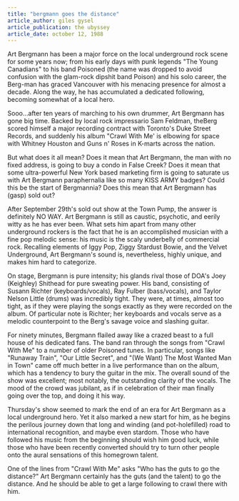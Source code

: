 ```yaml
---
title: "bergmann goes the distance"
article_author: giles gysel
article_publication: the ubyssey
article_date: october 12, 1988
---
```

Art Bergmann has been a major force on the local underground rock scene for some years now; from his early days with punk legends "The Young Canadians" to his band Poisoned (the name was dropped to avoid confusion with the glam-rock dipshit band Poison) and his solo career, the Berg-man has graced Vancouver with his menacing presence for almost a decade. Along the way, he has accumulated a dedicated following, becoming somewhat of a local hero.  
  
Sooo&hellip;after ten years of marching to his own drummer, Art Bergmann has gone big time. Backed by local rock impressario Sam Feldman, theBerg scored himself a major recording contract with Toronto's Duke Street Records, and suddenly his album "Crawl With Me' is elbowing for space with Whitney Houston and Guns n' Roses in K-marts across the nation.  
  
But what does it all mean? Does it mean that Art Bergmann, the man with no fixed address, is going to buy a condo in False Creek? Does it mean that some ultra-powerful New York based marketing firm is going to saturate us with Art Bergmann paraphernalia like so many KISS ARMY badges? Could this be the start of Bergmannia? Does this mean that Art Bergmann has (gasp) sold out?  
  
After September 29th's sold out show at the Town Pump, the answer is definitely NO WAY. Art Bergmann is still as caustic, psychotic, and eerily witty as he has ever been. What sets him apart from many other underground rockers is the fact that he is an accomplished musician with a fine pop melodic sense: his music is the scaly underbelly of commercial rock. Recalling elements of Iggy Pop, Ziggy Stardust Bowie, and the Velvet Underground, Art Bergmann's sound is, nevertheless, highly unique, and makes him hard to categorize.  
  
On stage, Bergmann is pure intensity; his glands rival those of DOA's Joey (Keighley) Shithead for pure sweating power. His band, consisting of Susann Richter (keyboards/vocals), Ray Fulber (bass/vocals), and Taylor Nelson Little (drums) was incredibly tight. They were, at times, almost too tight, as if they were playing the songs exactly as they were recorded on the album. Of particular note is Richter; her keyboards and vocals serve as a melodic counterpoint to the Berg's savage voice and slashing guitar.  
  
For ninety minutes, Bergmann flailed away like a crazed beast to a full house of his dedicated fans. The band ran through the songs from "Crawl With Me" to a number of older Poisoned tunes. In particular, songs like "Runaway Train", "Our Little Secret", and "(We Want) The Most Wanted Man in Town" came off much better in a live performance than on the album, which has a tendency to bury the guitar in the mix. The overall sound of the show was excellent; most notably, the outstanding clarity of the vocals. The mood of the crowd was jubilant, as if in celebration of their man finally going over the top, and doing it his way.  
  
Thursday's show seemed to mark the end of an era for Art Bergmann as a local underground hero. Yet it also marked a new start for him, as he begins the perilous journey down that long and winding (and pot-holefilled) road to international recognition, and maybe even stardom. Those who have followed his music from the beginning should wish him good luck, while those who have been recently converted should try to turn other people onto the aural sensations of this homegrown talent.  
  
One of the lines from "Crawl With Me" asks "Who has the guts to go the distance?" Art Bergmann certainly has the guts (and the talent) to go the distance. And he should be able to get a large following to crawl there with him.  

